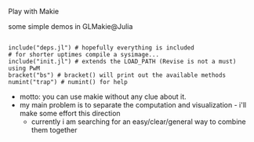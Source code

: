 Play with Makie

some simple demos in GLMakie@Julia
```
 
include("deps.jl") # hopefully everything is included
# for shorter uptimes compile a sysimage...
include("init.jl") # extends the LOAD_PATH (Revise is not a must)
using PwM
bracket("bs") # bracket() will print out the available methods
numint("trap") # numint() for help
```
* motto: you can use makie without any clue about it.
* my main problem is to separate the computation and visualization - i'll make some effort this direction
  * currently i am searching for an easy/clear/general way to combine them together


